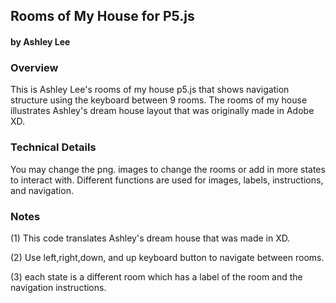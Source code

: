 ## Rooms of My House for P5.js
#### by Ashley Lee



### Overview
This is Ashley Lee's rooms of my house p5.js that shows navigation structure using the keyboard between 9 rooms. The rooms of my house illustrates Ashley's dream house layout that was originally made in Adobe XD. 


### Technical Details

You may change the png. images to change the rooms or add in more states to interact with. 
Different functions are used for images, labels, instructions, and navigation. 

### Notes 

(1) This code translates Ashley's dream house that was made in XD.
	
(2) Use left,right,down, and up keyboard button to navigate between rooms.

(3) each state is a different room which has a label of the room and the navigation instructions.